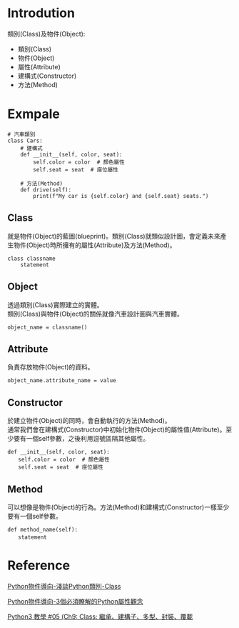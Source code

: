 # Introdution

類別(Class)及物件(Object):

* 類別(Class)
* 物件(Object)
* 屬性(Attribute)
* 建構式(Constructor)
* 方法(Method)

# Exmpale

    # 汽車類別
    class Cars:
        # 建構式
        def __init__(self, color, seat):
            self.color = color  # 顏色屬性
            self.seat = seat  # 座位屬性

        # 方法(Method)
        def drive(self):
            print(f"My car is {self.color} and {self.seat} seats.")

## Class

就是物件(Object)的藍圖(blueprint)。類別(Class)就類似設計圖，會定義未來產生物件(Object)時所擁有的屬性(Attribute)及方法(Method)。

    class classname
        statement

## Object

透過類別(Class)實際建立的實體。  
類別(Class)與物件(Object)的關係就像汽車設計圖與汽車實體。

    object_name = classname()

## Attribute

負責存放物件(Object)的資料。

    object_name.attribute_name = value

## Constructor

於建立物件(Object)的同時，會自動執行的方法(Method)。  
通常我們會在建構式(Constructor)中初始化物件(Object)的屬性值(Attribute)。至少要有一個self參數，之後利用逗號區隔其他屬性。


    def __init__(self, color, seat):
    　　self.color = color  # 顏色屬性
    　　self.seat = seat  # 座位屬性 

## Method

可以想像是物件(Object)的行為。方法(Method)和建構式(Constructor)一樣至少要有一個self參數。

    def method_name(self):
    　　statement

# Reference

[Python物件導向-淺談Python類別-Class](https://www.learncodewithmike.com/2020/01/python-class.html)

[Python物件導向-3個必須瞭解的Python屬性觀念](https://www.learncodewithmike.com/2020/01/python-attribute.html)

[Python3 教學 #05 (Ch9: Class: 繼承、建構子、多型、封裝、覆載](https://www.brilliantcode.net/761/python-3-6-class/)